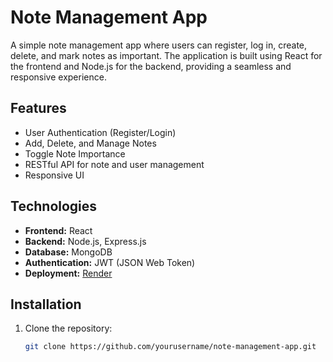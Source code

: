 # Note Management App

A simple note management app where users can register, log in, create, delete, and mark notes as important. The application is built using React for the frontend and Node.js for the backend, providing a seamless and responsive experience.

## Features

- User Authentication (Register/Login)
- Add, Delete, and Manage Notes
- Toggle Note Importance
- RESTful API for note and user management
- Responsive UI

## Technologies

- **Frontend:** React
- **Backend:** Node.js, Express.js
- **Database:** MongoDB
- **Authentication:** JWT (JSON Web Token)
- **Deployment:** [Render](https://backendsimple.onrender.com/)

## Installation

1. Clone the repository:
   ```bash
   git clone https://github.com/yourusername/note-management-app.git
